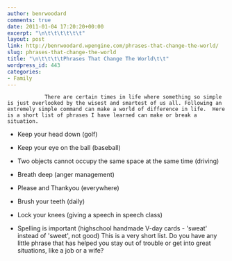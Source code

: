 ```yaml
---
author: benrwoodard
comments: true
date: 2011-01-04 17:20:20+00:00
excerpt: "\n\t\t\t\t\t\t"
layout: post
link: http://benrwoodard.wpengine.com/phrases-that-change-the-world/
slug: phrases-that-change-the-world
title: "\n\t\t\t\tPhrases That Change The World\t\t"
wordpress_id: 443
categories:
- Family
---
```



				There are certain times in life where something so simple is just overlooked by the wisest and smartest of us all. Following an extremely simple command can make a world of difference in life.  Here is a short list of phrases I have learned can make or break a situation.
<!-- more -->
	
* Keep your head down (golf)

	
* Keep your eye on the ball (baseball)

	
* Two objects cannot occupy the same space at the same time (driving)

	
* Breath deep (anger management)

	
* Please and Thankyou (everywhere)

	
* Brush your teeth (daily)

	
* Lock your knees (giving a speech in speech class)

	
* Spelling is important (highschool handmade V-day cards - 'sweat' instead of 'sweet', not good)
This is a very short list.  Do you have any little phrase that has helped you stay out of trouble or get into great situations, like a job or a wife?
		
